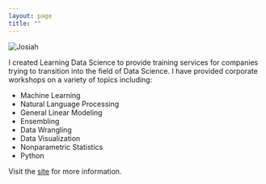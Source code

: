 ```yaml
---
layout: page
title: ""
---
```

![Josiah](../../public/lds_big_1.png)

I created Learning Data Science to provide training services for companies trying to transition into the field of Data Science. I have provided corporate workshops on a variety of topics including:

* Machine Learning
* Natural Language Processing
* General Linear Modeling
* Ensembling
* Data Wrangling
* Data Visualization
* Nonparametric Statistics
* Python

Visit the [site](http://learningdatascience.com/workshops/) for more information.

